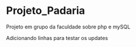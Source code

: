 # Projeto_Padaria
Projeto em grupo da faculdade sobre php e mySQL

Adicionando linhas para testar os updates
